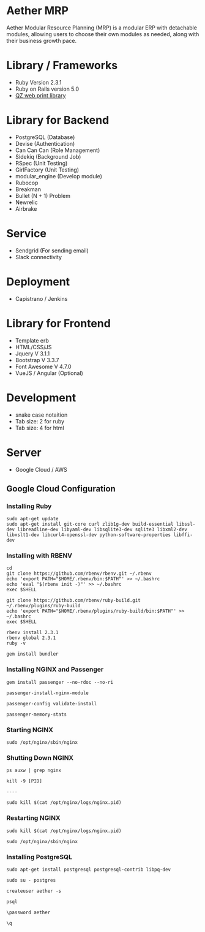 # Aether MRP
Aether Modular Resource Planning (MRP) is a modular ERP with detachable modules, allowing users to choose their own modules as needed, along with their business growth pace.


# Library / Frameworks
- Ruby Version 2.3.1
- Ruby on Rails version 5.0
- [QZ web print library](https://qz.io)


# Library for Backend
- PostgreSQL (Database)
- Devise (Authentication)
- Can Can Can (Role Management)
- Sidekiq (Background Job)
- RSpec (Unit Testing)
- GirlFactory (Unit Testing)
- modular_engine (Develop module)
- Rubocop
- Breakman
- Bullet (N + 1) Problem
- Newrelic
- Airbrake


# Service
- Sendgrid (For sending email)
- Slack connectivity


# Deployment
- Capistrano / Jenkins


# Library for Frontend
- Template erb
- HTML/CSS/JS
- Jquery V 3.1.1
- Bootstrap V 3.3.7
- Font Awesome V 4.7.0
- VueJS / Angular (Optional)


# Development
- snake case notaition
- Tab size: 2 for ruby
- Tab size: 4 for html


# Server
- Google Cloud / AWS


## Google Cloud Configuration

### Installing Ruby
    sudo apt-get update
    sudo apt-get install git-core curl zlib1g-dev build-essential libssl-dev libreadline-dev libyaml-dev libsqlite3-dev sqlite3 libxml2-dev libxslt1-dev libcurl4-openssl-dev python-software-properties libffi-dev

### Installing with RBENV

    cd
    git clone https://github.com/rbenv/rbenv.git ~/.rbenv
    echo 'export PATH="$HOME/.rbenv/bin:$PATH"' >> ~/.bashrc
    echo 'eval "$(rbenv init -)"' >> ~/.bashrc
    exec $SHELL

    git clone https://github.com/rbenv/ruby-build.git ~/.rbenv/plugins/ruby-build
    echo 'export PATH="$HOME/.rbenv/plugins/ruby-build/bin:$PATH"' >> ~/.bashrc
    exec $SHELL

    rbenv install 2.3.1
    rbenv global 2.3.1
    ruby -v

    gem install bundler

### Installing NGINX and Passenger

    gem install passenger --no-rdoc --no-ri

    passenger-install-nginx-module

    passenger-config validate-install

    passenger-memory-stats


### Starting NGINX

    sudo /opt/nginx/sbin/nginx

### Shutting Down NGINX

    ps auxw | grep nginx

    kill -9 [PID]

    ----

    sudo kill $(cat /opt/nginx/logs/nginx.pid)

### Restarting NGINX

    sudo kill $(cat /opt/nginx/logs/nginx.pid)

    sudo /opt/nginx/sbin/nginx

### Installing PostgreSQL

    sudo apt-get install postgresql postgresql-contrib libpq-dev

    sudo su - postgres

    createuser aether -s

    psql

    \password aether

    \q

